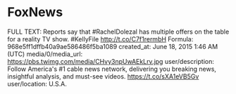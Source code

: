 # FoxNews

FULL TEXT: Reports say that #RachelDolezal has multiple offers on the table for a reality TV show. #KellyFile http://t.co/C7f1rermbH
Formula: 968e5ff1dffb40a9ae586486f5ba1089
created_at: June 18, 2015 1:46 AM (UTC)
media/0/media_url: https://pbs.twimg.com/media/CHvy3npUwAEkLrv.jpg
user/description: Follow America's #1 cable news network, delivering you breaking news, insightful analysis, and must-see videos. https://t.co/sXA1eVB5Gv
user/location: U.S.A.